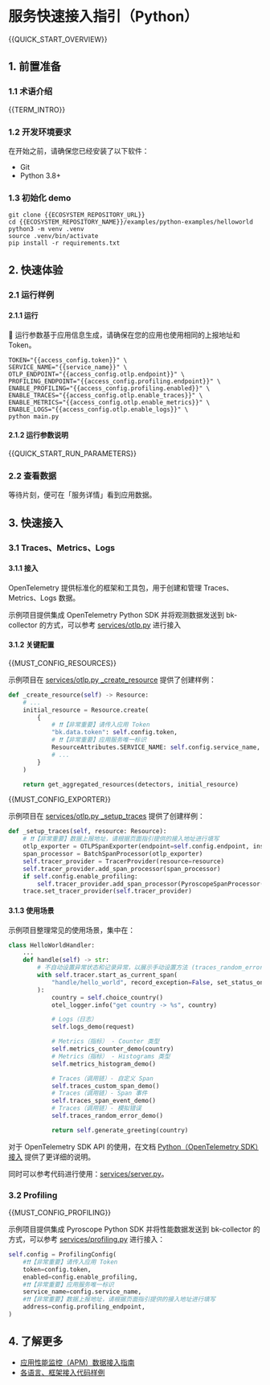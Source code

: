 # 服务快速接入指引（Python）

{{QUICK_START_OVERVIEW}}

## 1. 前置准备

### 1.1 术语介绍

{{TERM_INTRO}}

### 1.2 开发环境要求

在开始之前，请确保您已经安装了以下软件：
* Git
* Python 3.8+

### 1.3 初始化 demo

```shell
git clone {{ECOSYSTEM_REPOSITORY_URL}}
cd {{ECOSYSTEM_REPOSITORY_NAME}}/examples/python-examples/helloworld
python3 -m venv .venv
source .venv/bin/activate
pip install -r requirements.txt
```

## 2. 快速体验

### 2.1 运行样例

#### 2.1.1 运行

🌟 运行参数基于应用信息生成，请确保在您的应用也使用相同的上报地址和 Token。

```shell
TOKEN="{{access_config.token}}" \
SERVICE_NAME="{{service_name}}" \
OTLP_ENDPOINT="{{access_config.otlp.endpoint}}" \
PROFILING_ENDPOINT="{{access_config.profiling.endpoint}}" \
ENABLE_PROFILING="{{access_config.profiling.enabled}}" \
ENABLE_TRACES="{{access_config.otlp.enable_traces}}" \
ENABLE_METRICS="{{access_config.otlp.enable_metrics}}" \
ENABLE_LOGS="{{access_config.otlp.enable_logs}}" \
python main.py
```

#### 2.1.2 运行参数说明

{{QUICK_START_RUN_PARAMETERS}}

### 2.2 查看数据

等待片刻，便可在「服务详情」看到应用数据。


## 3. 快速接入

### 3.1 Traces、Metrics、Logs

#### 3.1.1 接入

OpenTelemetry 提供标准化的框架和工具包，用于创建和管理 Traces、Metrics、Logs 数据。

示例项目提供集成 OpenTelemetry Python SDK 并将观测数据发送到 bk-collector 的方式，可以参考 <a href="{{ECOSYSTEM_CODE_ROOT_URL}}/examples/python-examples/helloworld/services/otlp.py" target="_blank">services/otlp.py</a> 进行接入

#### 3.1.2 关键配置

{{MUST_CONFIG_RESOURCES}}

示例项目在 <a href="{{ECOSYSTEM_CODE_ROOT_URL}}/examples/python-examples/helloworld/services/otlp.py" target="_blank">services/otlp.py _create_resource</a> 提供了创建样例：

```python
def _create_resource(self) -> Resource:
    # ...
    initial_resource = Resource.create(
        {
            # ❗❗【非常重要】请传入应用 Token
            "bk.data.token": self.config.token,
            # ❗❗【非常重要】应用服务唯一标识
            ResourceAttributes.SERVICE_NAME: self.config.service_name,
            # ...
        }
    )

    return get_aggregated_resources(detectors, initial_resource)
```

{{MUST_CONFIG_EXPORTER}}

示例项目在 <a href="{{ECOSYSTEM_CODE_ROOT_URL}}/examples/python-examples/helloworld/services/otlp.py" target="_blank">services/otlp.py _setup_traces</a> 提供了创建样例：

```python
def _setup_traces(self, resource: Resource):
    # ❗️❗【非常重要】数据上报地址，请根据页面指引提供的接入地址进行填写
    otlp_exporter = OTLPSpanExporter(endpoint=self.config.endpoint, insecure=True)
    span_processor = BatchSpanProcessor(otlp_exporter)
    self.tracer_provider = TracerProvider(resource=resource)
    self.tracer_provider.add_span_processor(span_processor)
    if self.config.enable_profiling:
        self.tracer_provider.add_span_processor(PyroscopeSpanProcessor())
    trace.set_tracer_provider(self.tracer_provider)
```

#### 3.1.3 使用场景

示例项目整理常见的使用场景，集中在：

```python
class HelloWorldHandler:
    ...
    def handle(self) -> str:
        # 不自动设置异常状态和记录异常，以展示手动设置方法 (traces_random_error_demo)
        with self.tracer.start_as_current_span(
            "handle/hello_world", record_exception=False, set_status_on_exception=False
        ):
            country = self.choice_country()
            otel_logger.info("get country -> %s", country)

            # Logs（日志）
            self.logs_demo(request)

            # Metrics（指标） - Counter 类型
            self.metrics_counter_demo(country)
            # Metrics（指标） - Histograms 类型
            self.metrics_histogram_demo()

            # Traces（调用链）- 自定义 Span
            self.traces_custom_span_demo()
            # Traces（调用链）- Span 事件
            self.traces_span_event_demo()
            # Traces（调用链）- 模拟错误
            self.traces_random_error_demo()

            return self.generate_greeting(country)
```

对于 OpenTelemetry SDK API 的使用，在文档 <a href="{{ECOSYSTEM_CODE_ROOT_URL}}/examples/python-examples/helloworld/README.md" target="_blank">Python（OpenTelemetry SDK）接入</a> 提供了更详细的说明。

同时可以参考代码进行使用：<a href="{{ECOSYSTEM_CODE_ROOT_URL}}/examples/python-examples/helloworld/services/server.py" target="_blank">services/server.py</a>。

### 3.2 Profiling

{{MUST_CONFIG_PROFILING}}

示例项目提供集成 Pyroscope Python SDK 并将性能数据发送到 bk-collector 的方式，可以参考 <a href="{{ECOSYSTEM_CODE_ROOT_URL}}/examples/python-examples/helloworld/services/profiling.py" target="_blank">services/profiling.py</a> 进行接入：

```python
self.config = ProfilingConfig(
    #❗❗【非常重要】请传入应用 Token
    token=config.token,
    enabled=config.enable_profiling,
    #❗❗【非常重要】应用服务唯一标识
    service_name=config.service_name,
    #❗❗【非常重要】数据上报地址，请根据页面指引提供的接入地址进行填写
    address=config.profiling_endpoint,
)
```


## 4. 了解更多

* <a href="{{APM_ACCESS_URL}}" target="_blank">应用性能监控（APM）数据接入指南</a>
* <a href="{{ECOSYSTEM_REPOSITORY_URL}}" target="_blank">各语言、框架接入代码样例</a>
